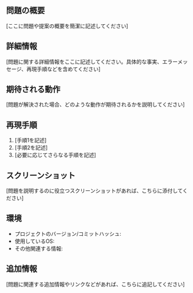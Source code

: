 ## 問題の概要

[ここに問題や提案の概要を簡潔に記述してください]

## 詳細情報

[問題に関する詳細情報をここに記述してください。具体的な事実、エラーメッセージ、再現手順などを含めてください]

## 期待される動作

[問題が解決された場合、どのような動作が期待されるかを説明してください]

## 再現手順

1. [手順1を記述]
2. [手順2を記述]
3. [必要に応じてさらなる手順を記述]

## スクリーンショット

[問題を説明するのに役立つスクリーンショットがあれば、こちらに添付してください]

## 環境

- プロジェクトのバージョン/コミットハッシュ:
- 使用しているOS:
- その他関連する情報:

## 追加情報

[問題に関連する追加情報やリンクなどがあれば、こちらに追記してください]
